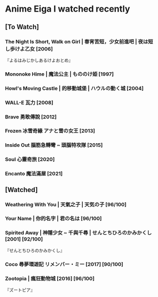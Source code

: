 # Anime Eiga I watched recently

## \[To Watch]

### The Night Is Short, Walk on Girl | 春宵苦短，少女前進吧 | 夜は短し歩けよ乙女 \[2006]

『よるはみじかしあるけよおとめ』

### Mononoke Hime | 魔法公主 | もののけ姫 \[1997] <a href="#firstheading" id="firstheading"></a>

### Howl's Moving Castle | 的移動城堡 | ハウルの動く城 \[2004] <a href="#firstheading" id="firstheading"></a>

### WALL-E 瓦力 \[2008]

### Brave 勇敢傳說 \[2012]

### Frozen 冰雪奇緣 アナと雪の女王 \[2013]

### Inside Out 腦筋急轉彎 \~ 頭腦特攻隊 \[2015] <a href="#firstheading" id="firstheading"></a>

### Soul **心靈奇旅 \[2020]**

### Encanto 魔法滿屋 \[2021]

## \[Watched]

### Weathering With You | 天氣之子 | 天気の子 \[96/100]

### Your Name | 你的名字 | 君の名は \[96/100]

### Spirited Away | 神隱少女 \~ 千與千尋 | せんとちひろのかみかくし \[2001] \[92/100]

『せんとちひろのかみかくし』

### Coco 尋夢環遊記 リメンバー・ミー \[2017] \[90/100]

### Zootopia | 瘋狂動物城 \[2016] \[96/100]

『ズートピア』
